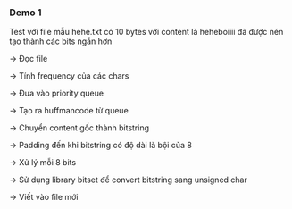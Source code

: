 ### Demo 1

Test với file mẫu hehe.txt có 10 bytes với content là heheboiiii đã được nén tạo thành các bits ngắn hơn

-> Đọc file

-> Tính frequency của các chars

-> Đưa vào priority queue

-> Tạo ra huffmancode từ queue

-> Chuyển content gốc thành bitstring

-> Padding đến khi bitstring có độ dài là bội của 8

-> Xử lý mỗi 8 bits

-> Sử dụng library bitset để convert bitstring sang unsigned char

-> Viết vào file mới